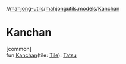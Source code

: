 //[mahjong-utils](../../index.md)/[mahjongutils.models](index.md)/[Kanchan](-kanchan.md)

# Kanchan

[common]\
fun [Kanchan](-kanchan.md)(tile: [Tile](-tile/index.md)): [Tatsu](-tatsu/index.md)

